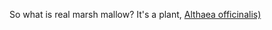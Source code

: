 So what is real marsh mallow? It's a plant, [Althaea officinalis)](https://en.wikipedia.org/wiki/Althaea_officinalis)
